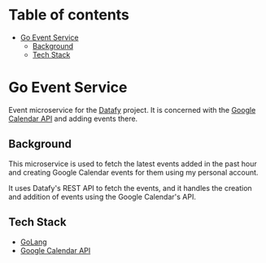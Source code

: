 # Table of contents
- [Go Event Service](#go-event-service)
  * [Background](#background)
  * [Tech Stack](#tech-stack)

# Go Event Service
Event microservice for the [Datafy](https://github.com/DavidBuzatu-Marian/Datafy) project. It is concerned with the [Google Calendar API](https://developers.google.com/calendar) and adding events there.

## Background
This microservice is used to fetch the latest events added in the past hour and creating Google Calendar events for them using my personal account.

It uses Datafy's REST API to fetch the events, and it handles the creation and addition of events using the Google Calendar's API.

## Tech Stack
- [GoLang](https://golang.org)
- [Google Calendar API](https://developers.google.com/calendar)
